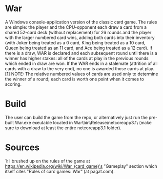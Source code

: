 # War
 A Windows console-application version of the classic card game.
The rules are simple: the player and the CPU-opponent each draw a card from a shared 52-card deck (without replacement) for 26 rounds and the player with the larger numbered card wins, adding both cards into their inventory (with Joker being treated as a 0 card, King being treated as a 10 card, Queen being treated as an 11 card, and Ace being treated as a 12 card).  If there is a draw, WAR is declared and each subsequent round until there is a winner has higher stakes: all of the cards at play in the previous rounds which ended in draw are won.  If the WAR ends in a stalemate (attrition of all cards with a draw to the very end), no one is awarded those cards at play. [1]
NOTE: The relative numbered values of cards are used only to determine the winner of a round; each card is worth one point when it comes to scoring.

# Build
The user can build the game from the repo, or alternatively just run the pre-built War.exe exeutable located in War\bin\Release\netcoreapp3.1\ (make sure to download at least the entire netcoreapp3.1 folder).

# Sources
1: I brushed up on the rules of the game at https://en.wikipedia.org/wiki/War_(card_game)'s "Gameplay" section which itself cites "Rules of card games: War" (at pagat.com).
